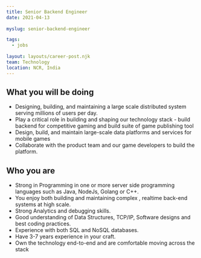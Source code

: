 ```yaml
---
title: Senior Backend Engineer
date: 2021-04-13
 
myslug: senior-backend-engineer

tags: 
  - jobs
  
layout: layouts/career-post.njk
team: Technology
location: NCR, India
---
```

## What you will be doing
- Designing, building, and maintaining a large scale distributed system serving millions of users per day.
- Play a critical role in building and shaping our technology stack - build backend for competitive gaming and build suite of game publishing tool
- Design, build, and maintain large-scale data platforms and services for mobile games
- Collaborate with the product team and our game developers to build the platform.

## Who you are
- Strong in Programming in one or more server side programming languages such as Java, NodeJs, Golang or C++.
- You enjoy both building and maintaining complex , realtime back-end systems at high scale.
- Strong Analytics and debugging skills.
- Good understanding of Data Structures, TCP/IP, Software designs and best coding practices.
- Experience with both SQL and NoSQL databases.
- Have 3-7 years experience in your craft.
- Own the technology end-to-end and are comfortable moving across the stack 

